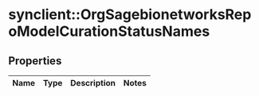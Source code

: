 # synclient::OrgSagebionetworksRepoModelCurationStatusNames


## Properties
Name | Type | Description | Notes
------------ | ------------- | ------------- | -------------


